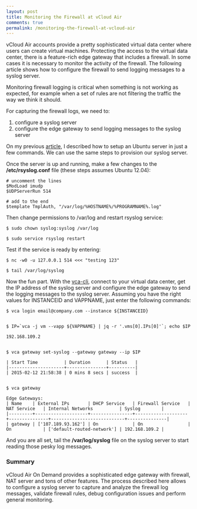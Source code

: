 ```yaml
---
layout: post
title: Monitoring the Firewall at vCloud Air
comments: true
permalink: /monitoring-the-firewall-at-vcloud-air
---
```


vCloud Air accounts provide a pretty sophisticated virtual data center where users can create virtual machines. Protecting the access to the virtual data center, there is a feature-rich edge gateway that includes a firewall. In some cases it is necessary to monitor the activity of the firewall. The following article shows how to configure the firewall to send logging messages to a syslog server.

Monitoring firewall logging is critical when something is not working as expected, for example when a set of rules are not filtering the traffic the way we think it should.

For capturing the firewall logs, we need to:

1. configure a syslog server
2. configure the edge gateway to send logging messages to the syslog server

On my previous [article](http://blog.pacogomez.com/quick-and-easy-provisioning-at-vcloud-air/), I described how to setup an Ubuntu server in just a few commands. We can use the same steps to provision our syslog server.

Once the server is up and running, make a few changes to the **/etc/rsyslog.conf** file (these steps assumes Ubuntu 12.04):

    
    # uncomment the lines
    $ModLoad imudp
    $UDPServerRun 514
    
    # add to the end
    $template TmplAuth, "/var/log/%HOSTNAME%/%PROGRAMNAME%.log"
    

Then change permissions to /var/log and restart rsyslog service:

    
    $ sudo chown syslog:syslog /var/log
    
    $ sudo service rsyslog restart
    

Test if the service is ready by entering:

    
    $ nc -w0 -u 127.0.0.1 514 <<< "testing 123"
    
    $ tail /var/log/syslog
    

Now the fun part. With the [vca-cli](https://github.com/vmware/vca-cli), connect to your virtual data center, get the IP address of the syslog server and configure the edge gateway to send the logging messages to the syslog server. Assuming you have the right values for INSTANCEID and VAPPNAME, just enter the following commands:

    
    $ vca login email@company.com --instance ${INSTANCEID}
    
    
    $ IP=`vca -j vm --vapp ${VAPPNAME} | jq -r '.vms[0].IPs[0]'`; echo $IP
    
    192.168.109.2
    
    
    $ vca gateway set-syslog --gateway gateway --ip $IP
    
    | Start Time          | Duration      | Status   |
    |---------------------+---------------+----------|
    | 2015-02-12 21:58:38 | 0 mins 8 secs | success  |
    
    
    $ vca gateway
    
    Edge Gateways:
    | Name    | External IPs       | DHCP Service   | Firewall Service   | NAT Service   | Internal Networks          | Syslog        |
    |---------+--------------------+----------------+--------------------+---------------+----------------------------+---------------|
    | gateway | ['107.189.93.162'] | On             | On                 | On            | ['default-routed-network'] | 192.168.109.2 |
    

And you are all set, tail the **/var/log/syslog** file on the syslog server to start reading those pesky log messages.


### Summary

vCloud Air On Demand provides a sophisticated edge gateway with firewall, NAT server and tons of other features. The process described here allows to configure a syslog server to capture and analyze the firewall log messages, validate firewall rules, debug configuration issues and perform general monitoring.
